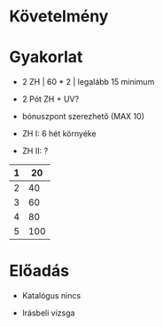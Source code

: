 # Követelmény

# Gyakorlat

- 2 ZH | 60 * 2 | legalább 15 minimum

- 2 Pót ZH + UV?

- bónuszpont szerezhető (MAX 10)

- ZH I: 6 hét környéke

- ZH II: ?

| 1 | 20  |
|---|-----|
| 2 | 40  |
| 3 | 60  |
| 4 | 80  |
| 5 | 100 |

# Előadás

- Katalógus nincs

- Irásbeli vizsga